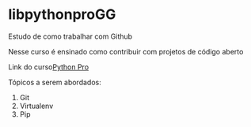 # libpythonproGG
Estudo de como trabalhar com Github

Nesse curso é ensinado como contribuir com projetos de código aberto

Link do curso[Python Pro](https://www.python.pro.br/)

Tópicos a serem abordados:
 1. Git
 2. Virtualenv
 3. Pip
